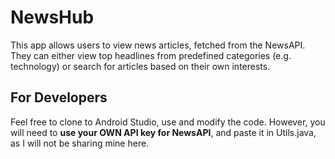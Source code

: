 # NewsHub

This app allows users to view news articles, fetched from the NewsAPI. They can either view top headlines from predefined categories (e.g. technology) or search for articles based on their own interests.

## For Developers
Feel free to clone to Android Studio, use and modify the code. However, you will need to **use your OWN API key for NewsAPI**, and paste it in Utils.java, as I will not be sharing mine here.

